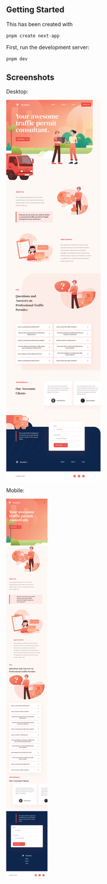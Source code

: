 ## Getting Started

This has been created with

```bash
pnpm create next-app
```

First, run the development server:

```bash
pnpm dev
```

## Screenshots

Desktop:

![Desktop](screenshot-desktop.png)

Mobile:

![Mobile](screenshot-mobile.png)
